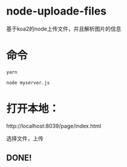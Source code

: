 # node-uploade-files
基于koa2的node上传文件，并且解析图片的信息

# 命令
`yarn`

 `node myserver.js`
 
# 打开本地：
http://localhost:8039/page/index.html

选择文件，上传

## DONE!
